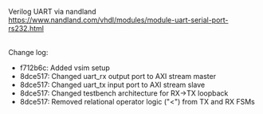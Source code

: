 Verilog UART via nandland<br/>
https://www.nandland.com/vhdl/modules/module-uart-serial-port-rs232.html<br/><br/>

Change log:<br/>
- f712b6c: Added vsim setup<br/>
- 8dce517: Changed uart_rx output port to AXI stream master <br/>
- 8dce517: Changed uart_tx input port to AXI stream slave <br/>
- 8dce517: Changed testbench architecture for RX->TX loopback<br/>
- 8dce517: Removed relational operator logic ("<") from TX and RX FSMs <br/>
